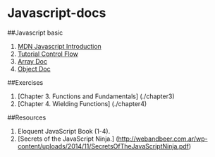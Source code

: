 # Javascript-docs

##Javascript basic

1. [MDN Javascript Introduction](https://developer.mozilla.org/en-US/docs/Web/JavaScript/A_re-introduction_to_JavaScript#Objects)
2. [Tutorial Control Flow](https://www.codecademy.com/courses/javascript-beginner-en-qDwp0/0/1) 
3. [Array Doc](https://github.com/KsquareLabs/javascript-intro-to-arrays)
4. [Object Doc](https://github.com/KsquareLabs/javascript-objects)


##Exercises
1. [Chapter 3. Functions and Fundamentals] (./chapter3)
2. [Chapter 4. Wielding Functions] (./chapter4)


##Resources

1. Eloquent JavaScript Book (1-4).
2. [Secrets of the JavaScript Ninja.] (http://webandbeer.com.ar/wp-content/uploads/2014/11/SecretsOfTheJavaScriptNinja.pdf)

